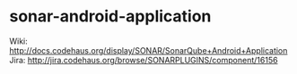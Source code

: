 sonar-android-application
=========================

Wiki: http://docs.codehaus.org/display/SONAR/SonarQube+Android+Application
Jira: http://jira.codehaus.org/browse/SONARPLUGINS/component/16156
